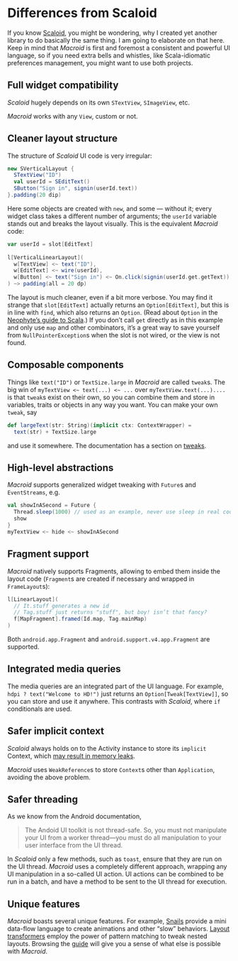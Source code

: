 # Differences from Scaloid

If you know [Scaloid](https://github.com/pocorall/scaloid), you might be wondering, why I created yet another
library to do basically the same thing. I am going to elaborate on that here.
Keep in mind that *Macroid* is first and foremost a consistent and powerful UI language,
so if you need extra bells and whistles, like Scala-idiomatic preferences management, you might want to use both projects.

## Full widget compatibility

*Scaloid* hugely depends on its own `STextView`, `SImageView`, etc.

*Macroid* works with any `View`, custom or not. 

## Cleaner layout structure

The structure of *Scaloid* UI code is very irregular:

```scala
new SVerticalLayout {
  STextView("ID")
  val userId = SEditText()
  SButton("Sign in", signin(userId.text))
}.padding(20 dip)
```

Here some objects are created with `new`, and some — without it; every widget class takes a different
number of arguments; the `userId` variable stands out and breaks the layout visually.
This is the equivalent *Macroid* code:

```scala
var userId = slot[EditText]
 
l[VerticalLinearLayout](
  w[TextView] <~ text("ID"),
  w[EditText] <~ wire(userId),
  w[Button] <~ text("Sign in") <~ On.click(signin(userId.get.getText))
) ~> padding(all = 20 dp)
```

The layout is much cleaner, even if a bit more verbose.
You may find it strange that `slot[EditText]` actually returns an `Option[EditText]`,
but this is in line with `find`, which also returns an `Option`.
(Read about `Option` in the [Neophyte’s guide to Scala](http://danielwestheide.com/blog/2012/12/19/the-neophytes-guide-to-scala-part-5-the-option-type.html).)
If you don’t call `get` directly
as in this example and only use `map` and other combinators, it’s a great way to save yourself from
`NullPointerException`s when the slot is not wired, or the view is not found.

## Composable components

Things like `text("ID")` or `TextSize.large` in *Macroid* are called `tweak`s.
The big win of `myTextView <~ text(...) <~ ...` over `myTextView.text(...)....` is that `tweak`s exist on their own,
so you can combine them and store in variables, traits or objects in any way you want. You can make your own `tweak`,
say

```scala
def largeText(str: String)(implicit ctx: ContextWrapper) =
  text(str) + TextSize.large
```

and use it somewhere. The documentation has a section on [tweaks](../guide/Tweaks.html).

## High-level abstractions

*Macroid* supports generalized widget tweaking with `Future`s and `EventStreams`, e.g.

```scala
val showInASecond = Future {
  Thread.sleep(1000) // used as an example, never use sleep in real code ;)
  show
}
myTextView <~ hide <~ showInASecond
```

## Fragment support

*Macroid* natively supports Fragments, allowing to embed them inside the layout code
(`Fragment`s are created if necessary and wrapped in `FrameLayout`s):

```scala
l[LinearLayout](
  // It.stuff generates a new id
  // Tag.stuff just returns "stuff", but boy! isn’t that fancy?
  f[MapFragment].framed(Id.map, Tag.mainMap)
)
```

Both `android.app.Fragment` and `android.support.v4.app.Fragment` are supported.

## Integrated media queries

The media queries are an integrated part of the UI language. For example, `hdpi ? text("Welcome to HD!")`
just returns an `Option[Tweak[TextView]]`, so you can store and use it anywhere.
This contrasts with *Scaloid*, where `if` conditionals are used.

## Safer implicit context

*Scaloid* always holds on to the Activity instance to store its `implicit` Context,
which [may result in memory leaks](http://android-developers.blogspot.co.at/2009/01/avoiding-memory-leaks.html).

*Macroid* uses `WeakReference`s to store `Context`s other than `Application`, avoiding the above problem.

## Safer threading

As we know from the Android documentation,

> The Andoid UI toolkit is not thread-safe. So, you must not manipulate your UI from a worker thread—you must do all manipulation to your user interface from the UI thread.

In *Scaloid* only a few methods, such as `toast`, ensure that they are run on the UI thread. *Macroid* uses a completely different approach,
wrapping any UI manipulation in a so-called UI action. UI actions can be combined to be run in a batch, and have a method to be sent to the
UI thread for execution.

## Unique features

*Macroid* boasts several unique features. For example, [Snails](../guide/Snails.html) provide
a mini data-flow language to create animations and other “slow” behaviors.
[Layout transformers](../guide/Transformers.html) employ the power of pattern matching
to tweak nested layouts. Browsing the [guide](Guide.html) will give you a sense of what
else is possible with *Macroid*.